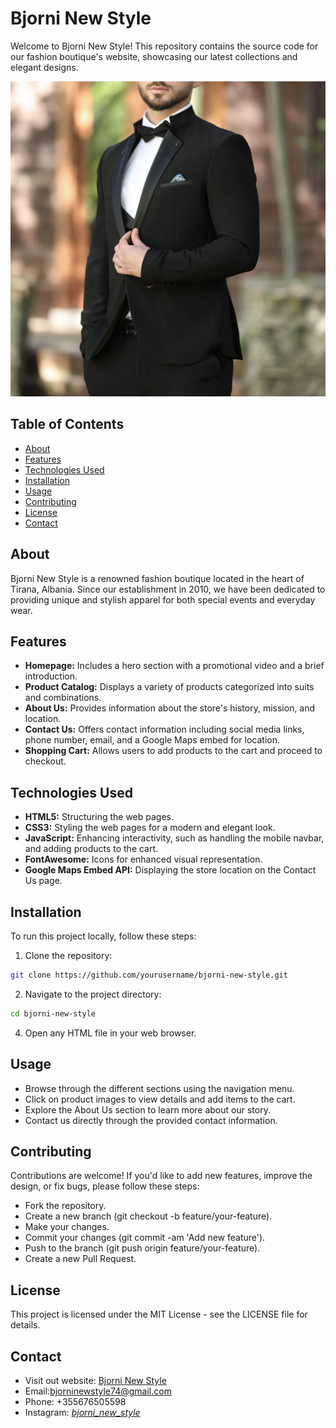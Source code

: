 # Bjorni New Style

Welcome to Bjorni New Style! This repository contains the source code for our fashion boutique's website, showcasing our latest collections and elegant designs.

![Bjorni New Style](prod1.jpg)

## Table of Contents
- [About](#about)
- [Features](#features)
- [Technologies Used](#technologies-used)
- [Installation](#installation)
- [Usage](#usage)
- [Contributing](#contributing)
- [License](#license)
- [Contact](#contact)

## About
Bjorni New Style is a renowned fashion boutique located in the heart of Tirana, Albania. Since our establishment in 2010, we have been dedicated to providing unique and stylish apparel for both special events and everyday wear.

## Features

- **Homepage:** Includes a hero section with a promotional video and a brief introduction.
- **Product Catalog:** Displays a variety of products categorized into suits and combinations.
- **About Us:** Provides information about the store's history, mission, and location.
- **Contact Us:** Offers contact information including social media links, phone number, email, and a Google Maps embed for location.
- **Shopping Cart:** Allows users to add products to the cart and proceed to checkout.
  
## Technologies Used
- **HTML5:** Structuring the web pages.
- **CSS3:** Styling the web pages for a modern and elegant look.
- **JavaScript:** Enhancing interactivity, such as handling the mobile navbar,  and adding products to the cart.
- **FontAwesome:** Icons for enhanced visual representation.
- **Google Maps Embed API:** Displaying the store location on the Contact Us page.
  
## Installation

To run this project locally, follow these steps:

1. Clone the repository:
```bash
git clone https://github.com/yourusername/bjorni-new-style.git 
```
2. Navigate to the project directory:
```bash
cd bjorni-new-style
```
4. Open any HTML file in your web browser.

## Usage

- Browse through the different sections using the navigation menu.
- Click on product images to view details and add items to the cart.
- Explore the About Us section to learn more about our story.
- Contact us directly through the provided contact information.

## Contributing
Contributions are welcome! If you'd like to add new features, improve the design, or fix bugs, please follow these steps:

- Fork the repository.
- Create a new branch (git checkout -b feature/your-feature).
- Make your changes.
- Commit your changes (git commit -am 'Add new feature').
- Push to the branch (git push origin feature/your-feature).
- Create a new Pull Request.

## License
This project is licensed under the MIT License - see the LICENSE file for details.

## Contact
- Visit out website: [Bjorni New Style](https://www.bjorninewstyle.com)
- Email:[bjorninewstyle74@gmail.com](mailto:bjorninewstyle74@gmail.com)
- Phone: +355676505598
- Instagram: [_bjorni_new_style_](https://www.instagram.com/_bjorni_new_style_)

